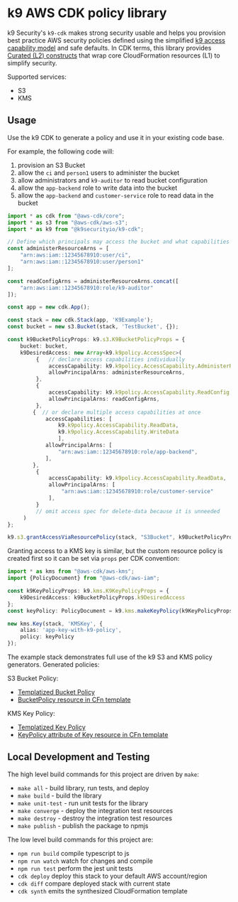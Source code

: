 # k9 AWS CDK policy library #

k9 Security's `k9-cdk` makes strong security usable and helps you provision best practice AWS security policies 
defined using the simplified [k9 access capability model](https://k9security.io/docs/k9-access-capability-model/) and
safe defaults.  In CDK terms, this library provides [Curated (L2) constructs](https://docs.aws.amazon.com/cdk/latest/guide/getting_started.html) that wrap core CloudFormation resources (L1) to simplify security.

Supported services:

* S3
* KMS

## Usage
Use the k9 CDK to generate a policy and use it in your existing code base.

For example, the following code will:

1. provision an S3 Bucket
2. allow the `ci` and `person1` users to administer the bucket
3. allow administrators and `k9-auditor` to read bucket configuration
4. allow the `app-backend` role to write data into the bucket
5. allow the `app-backend` and `customer-service` role to read data in the bucket

```typescript
import * as cdk from "@aws-cdk/core";
import * as s3 from "@aws-cdk/aws-s3";
import * as k9 from "@k9securityio/k9-cdk";

// Define which principals may access the bucket and what capabilities they should have
const administerResourceArns = [
    "arn:aws:iam::12345678910:user/ci", 
    "arn:aws:iam::12345678910:user/person1"
];

const readConfigArns = administerResourceArns.concat([
    "arn:aws:iam::12345678910:role/k9-auditor"
]);

const app = new cdk.App();

const stack = new cdk.Stack(app, 'K9Example');
const bucket = new s3.Bucket(stack, 'TestBucket', {});

const k9BucketPolicyProps: k9.s3.K9BucketPolicyProps = {
    bucket: bucket,
    k9DesiredAccess: new Array<k9.k9policy.AccessSpec>(
         {   // declare access capabilities individually
             accessCapability: k9.k9policy.AccessCapability.AdministerResource,
             allowPrincipalArns: administerResourceArns,
         },
         {
             accessCapability: k9.k9policy.AccessCapability.ReadConfig,
             allowPrincipalArns: readConfigArns,
         },
        {  // or declare multiple access capabilities at once
            accessCapabilities: [
                k9.k9policy.AccessCapability.ReadData,
                k9.k9policy.AccessCapability.WriteData
                ],
            allowPrincipalArns: [
                "arn:aws:iam::12345678910:role/app-backend",
            ],
        },
         {
             accessCapability: k9.k9policy.AccessCapability.ReadData,
             allowPrincipalArns: [
                 "arn:aws:iam::12345678910:role/customer-service"
             ],
         }
         // omit access spec for delete-data because it is unneeded
     )
};

k9.s3.grantAccessViaResourcePolicy(stack, "S3Bucket", k9BucketPolicyProps);
```

Granting access to a KMS key is similar, but the custom resource policy is created first 
so it can be set via `props` per CDK convention:
 
```typescript
import * as kms from "@aws-cdk/aws-kms"; 
import {PolicyDocument} from "@aws-cdk/aws-iam";

const k9KeyPolicyProps: k9.kms.K9KeyPolicyProps = {
    k9DesiredAccess: k9BucketPolicyProps.k9DesiredAccess
};
const keyPolicy: PolicyDocument = k9.kms.makeKeyPolicy(k9KeyPolicyProps);

new kms.Key(stack, 'KMSKey', {
    alias: 'app-key-with-k9-policy',
    policy: keyPolicy
}); 
```

The example stack demonstrates full use of the k9 S3 and KMS policy generators.  Generated policies:

S3 Bucket Policy:
* [Templatized Bucket Policy](examples/generated.bucket-policy.json)
* [BucketPolicy resource in CFn template](examples/K9Example.template.json)

KMS Key Policy:
* [Templatized Key Policy](examples/generated.key-policy.json)
* [KeyPolicy attribute of Key resource in CFn template](examples/K9Example.template.json)

## Local Development and Testing

The high level build commands for this project are driven by `make`:

* `make all` - build library, run tests, and deploy 
* `make build` - build the library 
* `make unit-test` - run unit tests for the library
* `make converge` - deploy the integration test resources
* `make destroy` - destroy the integration test resources
* `make publish` - publish the package to npmjs

The low level build commands for this project are:

 * `npm run build`   compile typescript to js
 * `npm run watch`   watch for changes and compile
 * `npm run test`    perform the jest unit tests
 * `cdk deploy`      deploy this stack to your default AWS account/region
 * `cdk diff`        compare deployed stack with current state
 * `cdk synth`       emits the synthesized CloudFormation template
